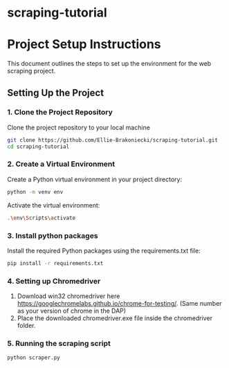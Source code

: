 # scraping-tutorial
# Project Setup Instructions

This document outlines the steps to set up the environment for the web scraping project.

## Setting Up the Project

### 1. Clone the Project Repository
Clone the project repository to your local machine 
```bash
git clone https://github.com/Ellie-Brakoniecki/scraping-tutorial.git
cd scraping-tutorial
```
### 2. Create a Virtual Environment
Create a Python virtual environment in your project directory:
```bash
python -m venv env
```

Activate the virtual environment:
```bash
.\env\Scripts\activate
```

### 3. Install python packages
Install the required Python packages using the requirements.txt file:
```bash
pip install -r requirements.txt
```

### 4. Setting up Chromedriver
1. Download win32 chromedriver here https://googlechromelabs.github.io/chrome-for-testing/. (Same number as your version of chrome in the DAP)
2. Place the downloaded chromedriver.exe file inside the chromedriver folder.


### 5. Running the scraping script
```bash
python scraper.py
```
